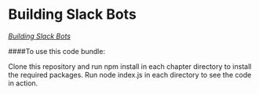 # Building Slack Bots

*[Building Slack Bots](https://www.packtpub.com/application-development/building-slack-bots?utm_source=github&utm_medium=repository&utm_campaign=9781786460806)*

####To use this code bundle: 

Clone this repository and run npm install in each chapter directory to install the required packages.
Run node index.js in each directory to see the code in action.
